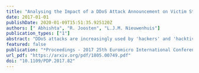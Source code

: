 ```yaml
---
title: "Analysing the Impact of a DDoS Attack Announcement on Victim Stock Prices"
date: 2017-01-01
publishDate: 2020-01-09T15:51:35.925120Z
authors: [" Abhishta", "R. Joosten", "L.J.M. Nieuwenhuis"]
publication_types: ["1"]
abstract: "DDoS attacks are increasingly used by 'hackers' and 'hacktivists' for various purposes. A number of on-line tools are available to launch an attack of significant intensity. These attacks lead to a variety of losses at the victim's end. We analyse the impact of Distributed Denial-of-Service (DDoS) attack announcements over a period of 5 years on the stock prices of the victim firms. We propose a method for event studies that does not assume the cumulative abnormal returns to be normally distributed, instead we use the empirical distribution for testing purposes. In most cases we find no significant impact on the stock returns but in cases where a DDoS attack creates an interruption in the services provided to the customer, we find a significant negative impact. © 2017 IEEE."
featured: false
publication: "*Proceedings - 2017 25th Euromicro International Conference on Parallel, Distributed and Network-Based Processing, PDP 2017*"
url_pdf: "https://arxiv.org/pdf/1805.00749.pdf"
doi: "10.1109/PDP.2017.82"
---
```


